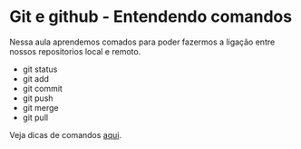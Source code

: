 # Git e github - Entendendo comandos

Nessa aula aprendemos comados para poder fazermos a ligação entre nossos repositorios local e remoto. 

- git status
- git add 
- git commit
- git push
- git merge
- git pull

Veja dicas de comandos [aqui](https://training.github.com/downloads/pt_BR/github-git-cheat-sheet.pdf).

